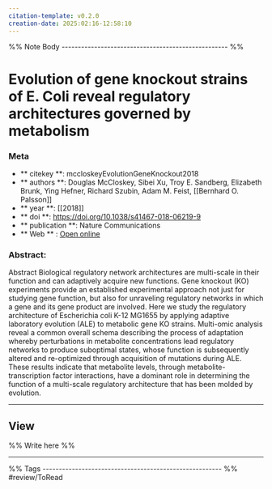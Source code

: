 ```yaml
---
citation-template: v0.2.0
creation-date: 2025:02:16-12:58:10
---
```


%% Note Body --------------------------------------------------- %%
# Evolution of gene knockout strains of E. Coli reveal regulatory architectures governed by metabolism

### Meta
- ** citekey **: mccloskeyEvolutionGeneKnockout2018
- ** authors **: Douglas McCloskey, Sibei Xu, Troy E. Sandberg, Elizabeth Brunk, Ying Hefner, Richard Szubin, Adam M. Feist, [[Bernhard O. Palsson]]
- ** year **: [[2018]]
- ** doi **: https://doi.org/10.1038/s41467-018-06219-9
- ** publication **: Nature Communications
- ** Web ** : [Open online](https://www.nature.com/articles/s41467-018-06219-9)


### Abstract:
Abstract Biological regulatory network architectures are multi-scale in their function and can adaptively acquire new functions. Gene knockout (KO) experiments provide an established experimental approach not just for studying gene function, but also for unraveling regulatory networks in which a gene and its gene product are involved. Here we study the regulatory architecture of Escherichia coli K-12 MG1655 by applying adaptive laboratory evolution (ALE) to metabolic gene KO strains. Multi-omic analysis reveal a common overall schema describing the process of adaptation whereby perturbations in metabolite concentrations lead regulatory networks to produce suboptimal states, whose function is subsequently altered and re-optimized through acquisition of mutations during ALE. These results indicate that metabolite levels, through metabolite-transcription factor interactions, have a dominant role in determining the function of a multi-scale regulatory architecture that has been molded by evolution.

___

## View

%% Write here %%





___
%% Tags  ------------------------------------------------------- %%
#review/ToRead